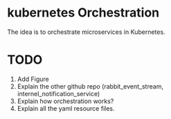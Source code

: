# kubernetes Orchestration
The idea is to orchestrate microservices in Kubernetes.

# TODO
  1. Add Figure
  2. Explain the other github repo (rabbit_event_stream, internel_notification_service)
  3. Explain how orchestration works?
  4. Explain all the yaml resource files.
